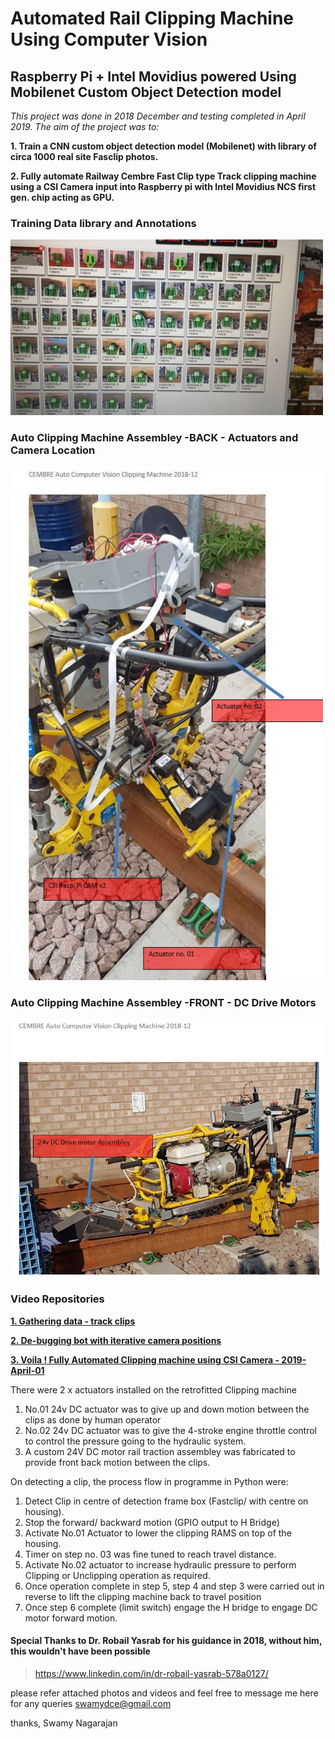 # Automated Rail Clipping Machine Using Computer Vision

## Raspberry Pi + Intel Movidius powered Using Mobilenet Custom Object Detection model

_This project was done in 2018 December and testing completed in April 2019. The aim of the project was to:_ 

**1. Train a CNN custom object detection model (Mobilenet) with library of circa 1000 real site Fasclip photos.**

**2. Fully automate Railway Cembre Fast Clip type Track clipping machine using a CSI Camera input into Raspberry pi with Intel Movidius NCS first gen. chip acting as GPU.**

### Training Data library and Annotations
<img src="images/IMG-20180711-WA0001.jpg" width="500" >

### Auto Clipping Machine Assembley -BACK -  Actuators and Camera Location
<img src="images/testrigmarkup1.JPG" width="500" >

### Auto Clipping Machine Assembley -FRONT - DC Drive Motors
<img src="images/testrigmarkup2.JPG" width="500" >

### Video Repositories
[**1. Gathering data - track clips**](https://youtu.be/A-mPCbmTxfE)

[**2. De-bugging bot with iterative camera positions**](https://youtu.be/IfUMitkC7s4)

[**3. Voila ! Fully Automated Clipping machine using CSI Camera - 2019-April-01**](https://youtu.be/TpVamURulaU)

There were 2 x actuators installed on the retrofitted Clipping machine
1. No.01 24v DC actuator was to give up and down motion between the clips as done by human operator
2. No.02 24v DC actuator was to give the 4-stroke engine throttle control to control the pressure going to the hydraulic system.
3. A custom 24V DC motor rail traction assembley was fabricated to provide front back motion between the clips.

On detecting a clip, the process flow in programme in Python were:

1. Detect Clip in centre of detection frame box (Fastclip/ with centre on housing).
2. Stop the forward/ backward motion (GPIO output to H Bridge)
3. Activate No.01 Actuator to lower the clipping RAMS on top of the housing.
4. Timer on step no. 03 was fine tuned to reach travel distance.
5. Activate No.02 actuator to increase hydraulic pressure to perform Clipping or Unclipping operation as required.
6. Once operation complete in step 5, step 4 and step 3 were carried out in reverse to lift the clipping machine back to travel position
7. Once step 6 complete (limit switch) engage the H bridge to engage DC motor forward motion.

#### Special Thanks to Dr. Robail Yasrab for his guidance in 2018, without him, this wouldn't have been possible
>https://www.linkedin.com/in/dr-robail-yasrab-578a0127/

please refer attached photos and videos and feel free to message me here for any queries swamydce@gmail.com

thanks,
Swamy Nagarajan

